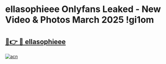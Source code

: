 # ellasophieee Onlyfans Leaked - New Video & Photos March 2025 !gi1om

# <h2><a href="https://y7jpw4.iuczelnia.edu.pl?title=ellasophieee&ref=gi1om">🔗👉 🔴 ellasophieee</a></h2>

[![acn](https://github.com/user-attachments/assets/0f9c940e-d8b0-45ae-aac7-cd30a18b3e1c)](https://y7jpw4.iuczelnia.edu.pl?title=ellasophieee&ref=gi1om)

